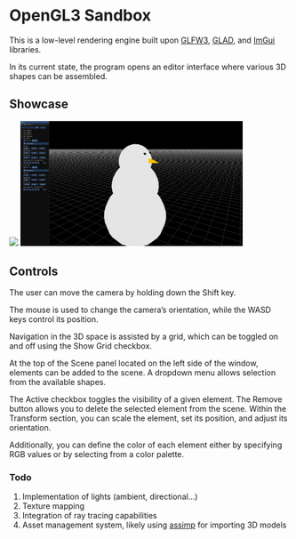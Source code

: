 # OpenGL3 Sandbox

This is a low-level rendering engine built upon [GLFW3](https://www.glfw.org/), [GLAD](https://glad.dav1d.de/), and [ImGui](https://github.com/ocornut/imgui) libraries.

In its current state, the program opens an editor interface where various 3D shapes can be assembled.

## Showcase
<img src="images/kadarkocka_compressed.gif" width="400"/>
<img src="images/snowman2.png" width="400"/>

## Controls

The user can move the camera by holding down the Shift key.

The mouse is used to change the camera’s orientation,
while the WASD keys control its position.

Navigation in the 3D space is assisted by a grid, which can be toggled on and off using the Show Grid checkbox.

At the top of the Scene panel located on the left side of the window, elements can be added to the scene.
A dropdown menu allows selection from the available shapes.

The Active checkbox toggles the visibility of a given element.
The Remove button allows you to delete the selected element from the scene.
Within the Transform section, you can scale the element, set its position, and adjust its orientation.

Additionally, you can define the color of each element either by specifying RGB values or by selecting from a color palette.

### Todo
1. Implementation of lights (ambient, directional...)
2. Texture mapping
3. Integration of ray tracing capabilities
4. Asset management system, likely using [assimp](https://github.com/assimp/assimp) for importing 3D models
